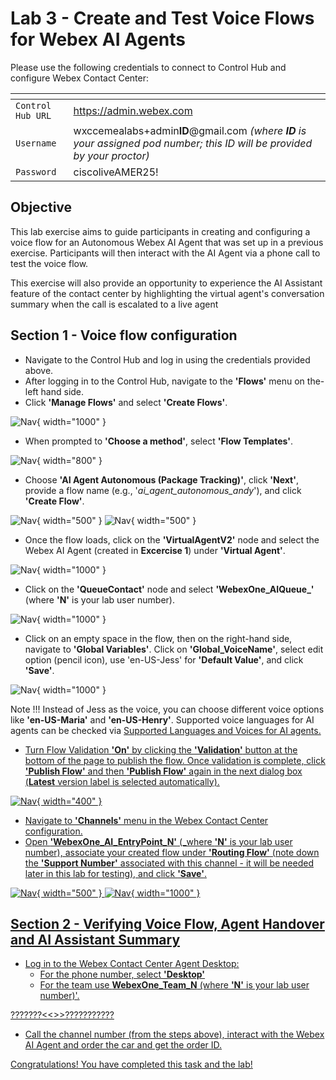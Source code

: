 # Lab 3 - Create and Test Voice Flows for Webex AI Agents


Please use the following credentials to connect to Control Hub and configure Webex Contact Center:

| <!-- -->         | <!-- -->         |
| ---------------- | ---------------- |
| `Control Hub URL`            | <a href="https://admin.webex.com" target="_blank">https://admin.webex.com</a> |
| `Username`       | wxccemealabs+admin**ID**@gmail.com  _(where **ID** is your assigned pod number; this ID will be provided by your proctor)_ |
| `Password`       | ciscoliveAMER25! |


## **Objective**

This lab exercise aims to guide participants in creating and configuring a voice flow for an Autonomous Webex AI Agent that was set up in a previous exercise. Participants will then interact with the AI Agent via a phone call to test the voice flow. 

This exercise will also provide an opportunity to experience the AI Assistant feature of the contact center by highlighting the virtual agent's conversation summary when the call is escalated to a live agent

## **Section 1 - Voice flow configuration**

- Navigate to the Control Hub and log in using the credentials provided above.
- After logging in to the Control Hub, navigate to the **'Flows'** menu on the-left hand side.
- Click **'Manage Flows'** and select **'Create Flows'**.

![Nav](./assets/t4s1p2.png){ width="1000" }

- When prompted to **'Choose a method'**, select **'Flow Templates'**.

![Nav](./assets/t4s1p3.png){ width="800" }

- Choose **'AI Agent Autonomous (Package Tracking)'**, click **'Next'**, provide a flow name (e.g., '_ai_agent_autonomous_andy_'), and click **'Create Flow'**.

![Nav](./assets/t4s1p4.png){ width="500" }
![Nav](./assets/t4s1p5.png){ width="500" }

- Once the flow loads, click on the **'VirtualAgentV2'** node and select the Webex AI Agent (created in **Excercise 1**) under **'Virtual Agent'**.

![Nav](./assets/t4s1p6.png){ width="1000" }

- Click on the **'QueueContact'** node and select **'WebexOne_AIQueue_<n>'** (where **'N'** is your lab user number).

![Nav](./assets/t4s1p7.png){ width="1000" }

- Click on an empty space in the flow, then on the right-hand side, navigate to **'Global Variables'**. Click on **'Global_VoiceName'**, select edit option (pencil icon), use 'en-US-Jess' for **'Default Value'**, and click **'Save'**.

![Nav](./assets/t4s1p8.png){ width="1000" }

Note !!!
	Instead of Jess as the voice, you can choose different voice options like **'en-US-Maria'** and **'en-US-Henry'**. Supported voice languages for AI agents can be checked via <a href="https://help.webex.com/en-us/article/pdef2d/Supported-languages-and-voices-for-AI-agents" target="_blank">Supported Languages and Voices for AI agents.
	

- Turn Flow Validation **'On'** by clicking the **'Validation'** button at the bottom of the page to publish the flow. Once validation is complete, click **'Publish Flow'** and then **'Publish Flow'** again in the next dialog box (**Latest** version label is selected automatically).

![Nav](./assets/t4s1p9.png){ width="400" }

- Navigate to **'Channels'** menu in the Webex Contact Center configuration.
- Open **'WebexOne_AI_EntryPoint_N'** (_where **'N'** is your lab user number), associate your created flow under **'Routing Flow'** (note down the **'Support Number'** associated with this channel - it will be needed later in this lab for testing), and click **'Save'**.

![Nav](./assets/t4s1p10.png){ width="500" }
![Nav](./assets/t4s1p11.png){ width="1000" }


## **Section 2 - Verifying Voice Flow, Agent Handover and AI Assistant Summary**

- Log in to the Webex Contact Center Agent Desktop:
	- For the phone number, select **'Desktop'** 
	- For the team use **WebexOne_Team_N** (where **'N'** is your lab user number)'.

???????<<<ScreenShot>>>???????????

- Call the channel number (from the steps above), interact with the Webex AI Agent and order the car and get the order ID. 

Congratulations! You have completed this task and the lab!